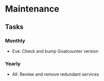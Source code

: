 # Maintenance

## Tasks

### Monthly

- Eve: Check and bump Goatcounter version

### Yearly

- All: Review and remove redundant services
